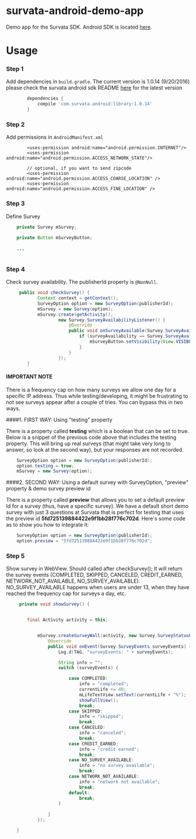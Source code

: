 # survata-android-demo-app

Demo app for the Survata SDK. Android SDK is located [here](https://github.com/Survata/survata-android-public-sdk).  

# Usage #


### Step 1

Add dependencies in `build.gradle`.
The current version is 1.0.14 (9/20/2016) please check the survata android sdk README [here](https://github.com/Survata/survata-android-public-sdk) for the latest version

```groovy
        dependencies {
            compile 'com.survata.android:library:1.0.14'
        }
```
### Step 2

Add permissions in `AndroidManifest.xml`

```
        <uses-permission android:name="android.permission.INTERNET"/>
        <uses-permission android:name="android.permission.ACCESS_NETWORK_STATE"/>
        
        // optional, if you want to send zipcode
        <uses-permission android:name="android.permission.ACCESS_COARSE_LOCATION" />
        <uses-permission android:name="android.permission.ACCESS_FINE_LOCATION" />
```
    

### Step 3

Define Survey

```java
    private Survey mSurvey;
    
    private Button mSurveyButton;
    
    ...
    
```

### Step 4

Check survey availability. The publisherId property is `@NonNull`. 

```java
     public void checkSurvey() {
            Context context = getContext();
            SurveyOption option = new SurveyOption(publisherId);
            mSurvey = new Survey(option);
            mSurvey.create(getActivity(),
                    new Survey.SurveyAvailabilityListener() {
                        @Override
                        public void onSurveyAvailable(Survey.SurveyAvailability surveyAvailability) {
                            if (surveyAvailability == Survey.SurveyAvailability.AVAILABILITY) {
                                mSurveyButton.setVisibility(View.VISIBLE);
                            }
                        }
                    });
        }
 ```

#### IMPORTANT NOTE

There is a frequency cap on how many surveys we allow one day for a specific IP address. Thus while testing/developing, it might be frustrating to not see surveys appear after a couple of tries. You can bypass this in two ways. 

####1. FIRST WAY: Using "testing" property

There is a property called **testing** which is a boolean that can be set to true. Below is a snippet of the previous code above that includes the testing property. This will bring up real surveys (that might take very long to answer, so look at the second way), but your responses are not recorded.

```java
    SurveyOption option = new SurveyOption(publisherId);
    option.testing = true;
    mSurvey = new Survey(option);
```

####2. SECOND WAY: Using a default survey with SurveyOption, "preview" property & demo survey preview id 

There is a property called **preview** that allows you to set a default preview Id for a survey (thus, have a specific survey). We have a default short demo survey with just 3 questions at Survata that is perfect for testing that uses the preview id **5fd725139884422e9f1bb28f776c702d**. Here's some code as to show you how to integrate it: 

```java
    SurveyOption option = new SurveyOption(publisherId);
    option.preview = "5fd725139884422e9f1bb28f776c702d";
```

### Step 5  

Show survey in WebView. Should called after checkSurvey();
It will return the survey events (COMPLETED, SKIPPED, CANCELED, CREDIT_EARNED, NETWORK_NOT_AVAILABLE, NO_SURVEY_AVAILABLE). NO_SURVEY_AVAILABLE happens when users are under 13, when they have reached the frequency cap for surveys a day, etc. 

```java
     private void showSurvey() {


        final Activity activity = this;


            mSurvey.createSurveyWall(activity, new Survey.SurveyStatusListener() {
                @Override
                public void onEvent(Survey.SurveyEvents surveyEvents) {
                    Log.d(TAG, "surveyEvents: " + surveyEvents);

                    String info = "";
                    switch (surveyEvents) {

                        case COMPLETED:
                            info = "completed";
                            currentLife += 40;
                            mLifeTextView.setText(currentLife + "%");
                            showFullView();
                            break;
                        case SKIPPED:
                            info = "skipped";
                            break;
                        case CANCELED:
                            info = "canceled";
                            break;
                        case CREDIT_EARNED:
                            info = "credit earned";
                            break;
                        case NO_SURVEY_AVAILABLE:
                            info = "no survey available";
                            break;
                        case NETWORK_NOT_AVAILABLE:
                            info = "network not available";
                            break;
                        default:
                            break;
                    }
                    
                }
            });

    }
```
